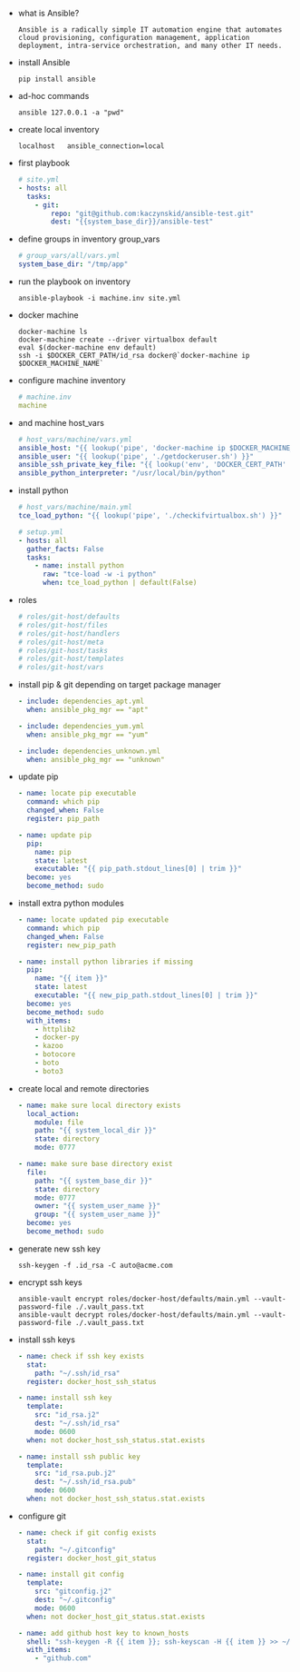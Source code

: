  - what is Ansible?
    ```text
    Ansible is a radically simple IT automation engine that automates cloud provisioning, configuration management, application deployment, intra-service orchestration, and many other IT needs.
    ```

 - install Ansible
    ```shell script
    pip install ansible
    ```

 - ad-hoc commands
   ```shell script
   ansible 127.0.0.1 -a "pwd"
   ```

 - create local inventory
    ```text
    localhost	ansible_connection=local
    ```
 
 - first playbook
    ```yaml
    # site.yml
    - hosts: all
      tasks:
        - git:
            repo: "git@github.com:kaczynskid/ansible-test.git"
            dest: "{{system_base_dir}}/ansible-test"
    ```

 - define groups in inventory group_vars
    ```yaml
    # group_vars/all/vars.yml
    system_base_dir: "/tmp/app"
    ```

 - run the playbook on inventory
    ```shell script
    ansible-playbook -i machine.inv site.yml
    ```

 - docker machine
    ```shell script
    docker-machine ls
    docker-machine create --driver virtualbox default
    eval $(docker-machine env default)
    ssh -i $DOCKER_CERT_PATH/id_rsa docker@`docker-machine ip $DOCKER_MACHINE_NAME`
    ```

 - configure machine inventory
    ```yaml
    # machine.inv
    machine
    ```

 - and machine host_vars
    ```yaml
    # host_vars/machine/vars.yml
    ansible_host: "{{ lookup('pipe', 'docker-machine ip $DOCKER_MACHINE_NAME') }}"
    ansible_user: "{{ lookup('pipe', './getdockeruser.sh') }}"
    ansible_ssh_private_key_file: "{{ lookup('env', 'DOCKER_CERT_PATH' ) }}/id_rsa"
    ansible_python_interpreter: "/usr/local/bin/python"
    ```

 - install python
    ```yaml
    # host_vars/machine/main.yml
    tce_load_python: "{{ lookup('pipe', './checkifvirtualbox.sh') }}"    
    ```
    ```yaml
    # setup.yml
    - hosts: all
      gather_facts: False
      tasks:
        - name: install python
          raw: "tce-load -w -i python"
          when: tce_load_python | default(False)
    ```

 - roles
    ```yaml
    # roles/git-host/defaults
    # roles/git-host/files
    # roles/git-host/handlers
    # roles/git-host/meta
    # roles/git-host/tasks
    # roles/git-host/templates
    # roles/git-host/vars
    ```

 - install pip & git depending on target package manager 
    ```yaml
    - include: dependencies_apt.yml
      when: ansible_pkg_mgr == "apt"
    
    - include: dependencies_yum.yml
      when: ansible_pkg_mgr == "yum"
    
    - include: dependencies_unknown.yml
      when: ansible_pkg_mgr == "unknown"
    ```

 - update pip
    ```yaml
    - name: locate pip executable
      command: which pip
      changed_when: False
      register: pip_path
    
    - name: update pip
      pip:
        name: pip
        state: latest
        executable: "{{ pip_path.stdout_lines[0] | trim }}"
      become: yes
      become_method: sudo
    ```

 - install extra python modules
    ```yaml
    - name: locate updated pip executable
      command: which pip
      changed_when: False
      register: new_pip_path
    
    - name: install python libraries if missing
      pip:
        name: "{{ item }}"
        state: latest
        executable: "{{ new_pip_path.stdout_lines[0] | trim }}"
      become: yes
      become_method: sudo
      with_items:
        - httplib2
        - docker-py
        - kazoo
        - botocore
        - boto
        - boto3
    ```

 - create local and remote directories
    ```yaml
    - name: make sure local directory exists
      local_action:
        module: file
        path: "{{ system_local_dir }}"
        state: directory
        mode: 0777
    
    - name: make sure base directory exist
      file:
        path: "{{ system_base_dir }}"
        state: directory
        mode: 0777
        owner: "{{ system_user_name }}"
        group: "{{ system_user_name }}"
      become: yes
      become_method: sudo
    ```

 - generate new ssh key
    ```shell script
    ssh-keygen -f .id_rsa -C auto@acme.com
    ```

 - encrypt ssh keys
    ```shell script
    ansible-vault encrypt roles/docker-host/defaults/main.yml --vault-password-file ./.vault_pass.txt
    ansible-vault decrypt roles/docker-host/defaults/main.yml --vault-password-file ./.vault_pass.txt
    ```

 - install ssh keys
    ```yaml
    - name: check if ssh key exists
      stat:
        path: "~/.ssh/id_rsa"
      register: docker_host_ssh_status
    
    - name: install ssh key
      template:
        src: "id_rsa.j2"
        dest: "~/.ssh/id_rsa"
        mode: 0600
      when: not docker_host_ssh_status.stat.exists
    
    - name: install ssh public key
      template:
        src: "id_rsa.pub.j2"
        dest: "~/.ssh/id_rsa.pub"
        mode: 0600
      when: not docker_host_ssh_status.stat.exists
    ``` 

 - configure git
    ```yaml
    - name: check if git config exists
      stat:
        path: "~/.gitconfig"
      register: docker_host_git_status
    
    - name: install git config
      template:
        src: "gitconfig.j2"
        dest: "~/.gitconfig"
        mode: 0600
      when: not docker_host_git_status.stat.exists
    
    - name: add github host key to known_hosts
      shell: "ssh-keygen -R {{ item }}; ssh-keyscan -H {{ item }} >> ~/.ssh/known_hosts"
      with_items:
        - "github.com"
    ```
